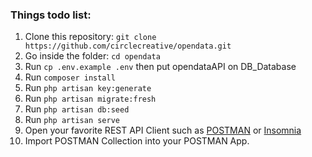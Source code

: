 
### Things todo list:
1. Clone this repository: `git clone https://github.com/circlecreative/opendata.git`
2. Go inside the folder: `cd opendata`
3. Run `cp .env.example .env` then put opendataAPI on DB_Database
4. Run `composer install`
5. Run `php artisan key:generate`
6. Run `php artisan migrate:fresh`
7. Run `php artisan db:seed`
8. Run `php artisan serve`
9. Open your favorite REST API Client such as [POSTMAN](https://www.postman.com/downloads/) or [Insomnia](https://insomnia.rest/download/)
10. Import POSTMAN Collection into your POSTMAN App.
